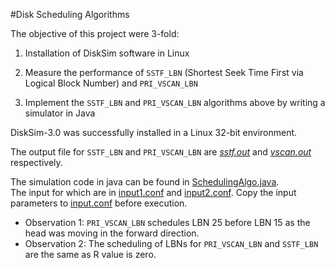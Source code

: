 #Disk Scheduling Algorithms

The objective of this project were 3-fold:<br>

1.  Installation of DiskSim software in Linux

2.  Measure the performance of `SSTF_LBN` (Shortest Seek Time
First via Logical Block Number) and `PRI_VSCAN_LBN`

3.  Implement the `SSTF_LBN` and `PRI_VSCAN_LBN` algorithms
above by writing a simulator in Java

DiskSim-3.0 was successfully installed in a Linux 32-bit environment.<br>

The output file for `SSTF_LBN` and `PRI_VSCAN_LBN` are [_sstf.out_](./output/sstf.out)
 and [_vscan.out_](./output/vscan.out) respectively.<br>

The simulation code in java can be found in [SchedulingAlgo.java](./src/SchedulingAlgo.java).<br> 
The input for which are in [input1.conf](./input/input1.conf) and [input2.conf](./input/input2.conf).
Copy the input parameters to [input.conf](./input/input.conf) before execution.

* Observation 1: `PRI_VSCAN_LBN` schedules LBN 25 before LBN 15 as the head was moving in the forward direction.
* Observation 2: The scheduling of LBNs for `PRI_VSCAN_LBN` and `SSTF_LBN` are the same as R value is zero.